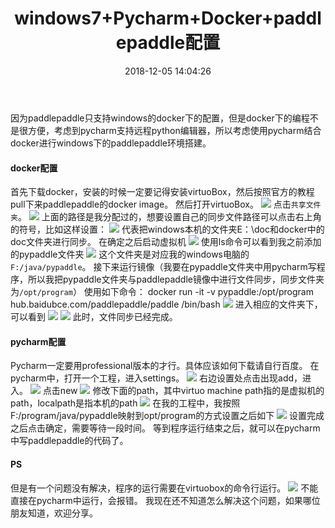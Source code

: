 ﻿---
layout: _hight
title: windows7+Pycharm+Docker+paddlepaddle配置
date: 2018-12-05 14:04:26
tags: paddlepaddle
---
因为paddlepaddle只支持windows的docker下的配置，但是docker下的编程不是很方便，考虑到pycharm支持远程python编辑器，所以考虑使用pycharm结合docker进行windows下的paddlepaddle环境搭建。
<!-- more -->
#### docker配置
首先下载docker，安装的时候一定要记得安装virtuoBox，然后按照官方的教程pull下来paddlepaddle的docker image。
然后打开virtuoBox。
![](http://ww1.sinaimg.cn/mw690/006c6RCqgy1fxvuv9ozftj30r40fi0v9.jpg)
点击`共享文件夹`。
![](http://ww1.sinaimg.cn/mw690/006c6RCqgy1fxvuwzo8o9j30k30c7abd.jpg)
上面的路径是我分配过的，想要设置自己的同步文件路径可以点击右上角的符号，比如这样设置：
![](http://ww1.sinaimg.cn/mw690/006c6RCqgy1fxvuxseri2j309a065mx8.jpg)
代表把windows本机的文件夹E：\doc和docker中的doc文件夹进行同步。
在确定之后启动虚拟机
![](http://ww1.sinaimg.cn/mw690/006c6RCqgy1fxvuyfaq09j30kg0dbjtm.jpg)
使用ls命令可以看到我之前添加的pypaddle文件夹
![](http://ww1.sinaimg.cn/mw690/006c6RCqgy1fxvuyxjsaaj30kb036aae.jpg)
这个文件夹是对应我的windows电脑的`F:/java/pypaddle`。
接下来运行镜像（我要在pypaddle文件夹中用pycharm写程序，所以我把pypaddle文件夹与paddlepaddle镜像中进行文件同步，同步文件夹为`/opt/program`）
使用如下命令：
docker run -it -v pypaddle:/opt/program hub.baidubce.com/paddlepaddle/paddle /bin/bash
![](http://ww1.sinaimg.cn/mw690/006c6RCqgy1fxvv08fd2gj30jz02awep.jpg)
进入相应的文件夹下，可以看到
![](http://ww1.sinaimg.cn/mw690/006c6RCqgy1fxvv0xzfgxj30ej01t3yh.jpg)
![](http://ww1.sinaimg.cn/mw690/006c6RCqgy1fxvv15omqoj30f006qjrh.jpg)
此时，文件同步已经完成。
#### pycharm配置
Pycharm一定要用professional版本的才行。具体应该如何下载请自行百度。
在pycharm中，打开一个工程，进入settings。
![](http://ww1.sinaimg.cn/mw690/006c6RCqgy1fxvv25yeqnj30sk0abq48.jpg)
右边设置处点击出现add，进入。
![](http://ww1.sinaimg.cn/mw690/006c6RCqgy1fxvv3ceqjoj30nh0g4dgz.jpg)
点击new
![](http://ww1.sinaimg.cn/mw690/006c6RCqgy1fxvv3jctabj30co0ev3ze.jpg)
修改下面的path，其中virtuo machine path指的是虚拟机的path，localpath是指本机的path
![](http://ww1.sinaimg.cn/mw690/006c6RCqgy1fxvv4kpt5sj30f906eaau.jpg)
在我的工程中，我按照F:/program/java/pypaddle映射到opt/program的方式设置之后如下
![](http://ww1.sinaimg.cn/mw690/006c6RCqgy1fxvv5ceuuaj308l04l0t6.jpg)
设置完成之后点击确定，需要等待一段时间。
等到程序运行结束之后，就可以在pycharm中写paddlepaddle的代码了。
#### PS
但是有一个问题没有解决，程序的运行需要在virtuobox的命令行运行。
![](http://ww1.sinaimg.cn/mw690/006c6RCqgy1fxvv5n0xp2j30d6011wee.jpg)
不能直接在pycharm中运行，会报错。
我现在还不知道怎么解决这个问题，如果哪位朋友知道，欢迎分享。